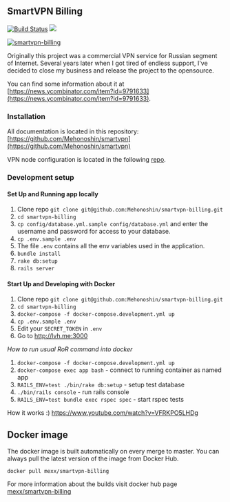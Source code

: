## SmartVPN Billing

[![Build Status](https://travis-ci.org/Mehonoshin/smartvpn-billing.svg?branch=master)](https://travis-ci.org/Mehonoshin/smartvpn-billing)
[![](https://images.microbadger.com/badges/version/mexx/smartvpn-billing.svg)](https://hub.docker.com/r/mexx/smartvpn-billing)

<a href="https://imgbb.com/"><img src="https://image.ibb.co/gEVXM9/Screen-Shot-2018-10-14-at-18-34-17.png" alt="smartvpn-billing" border="0"></a>

Originally this project was a commercial VPN service for Russian segment of Internet.
Several years later when I got tired of endless support, I've decided to close my business and release the project to the opensource.

You can find some information about it at [https://news.ycombinator.com/item?id=9791633](https://news.ycombinator.com/item?id=9791633).

### Installation

All documentation is located in this repository: [https://github.com/Mehonoshin/smartvpn](https://github.com/Mehonoshin/smartvpn)

VPN node configuration is located in the following [repo](https://github.com/Mehonoshin/smartvpn-node).

### Development setup

#### Set Up and Running app locally

1. Clone repo `git clone git@github.com:Mehonoshin/smartvpn-billing.git`
2. `cd smartvpn-billing`
3. `cp config/database.yml.sample config/database.yml` and enter the username and password for access to your database.
4. `cp .env.sample .env`
5. The file `.env` contains all the env variables used in the application.
6. `bundle install`
7. `rake db:setup`
8. `rails server`

#### Start Up and Developing with Docker

1. Clone repo `git clone git@github.com:Mehonoshin/smartvpn-billing.git`
2. `cd smartvpn-billing`
3. `docker-compose -f docker-compose.development.yml up`
4. `cp .env.sample .env`
5. Edit your `SECRET_TOKEN` in `.env`
6. Go to http://lvh.me:3000

*How to run usual RoR command into docker*
1. `docker-compose -f docker-compose.development.yml up`
2. `docker-compose exec app bash` - connect to running container as named app
3. `RAILS_ENV=test ./bin/rake db:setup` - setup test database
4. `./bin/rails console` - run rails console
5. `RAILS_ENV=test bundle exec rspec spec` - start rspec tests

How it works :)
https://www.youtube.com/watch?v=VFRKPO5LHDg

## Docker image

The docker image is built automatically on every merge to master. You can always pull the latest version of the image from Docker Hub.

```
docker pull mexx/smartvpn-billing
```

For more information about the builds visit docker hub page [mexx/smartvpn-billing](https://hub.docker.com/r/mexx/smartvpn-billing)
